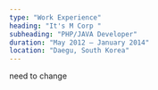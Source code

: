 ```yaml
---
type: "Work Experience"
heading: "It's M Corp "
subheading: "PHP/JAVA Developer"
duration: "May 2012 – January 2014"
location: "Daegu, South Korea"
---
```

need to change